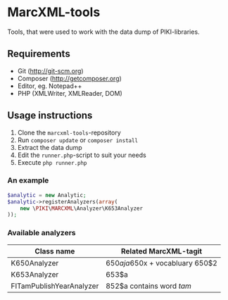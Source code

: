# MarcXML-tools

Tools, that were used to work with the data dump of PIKI-libraries.

## Requirements

- Git (http://git-scm.org)
- Composer (http://getcomposer.org)
- Editor, eg. Notepad++
- PHP (XMLWriter, XMLReader, DOM)

## Usage instructions

1. Clone the `marcxml-tools`-repository
2. Run `composer update` or `composer install`
3. Extract the data dump
4. Edit the `runner.php`-script to suit your needs
5. Execute `php runner.php`

### An example

```PHP
$analytic = new Analytic;
$analytic->registerAnalyzers(array(
    new \PIKI\MARCXML\Analyzer\K653Analyzer
));
```

### Available analyzers

| Class name   | Related MarcXML-tagit
| ------------ | ----
| K650Analyzer | 650$a ja 650$x + vocabluary 650$2
| K653Analyzer | 653$a
| FITamPublishYearAnalyzer | 852$a contains word *tam*
